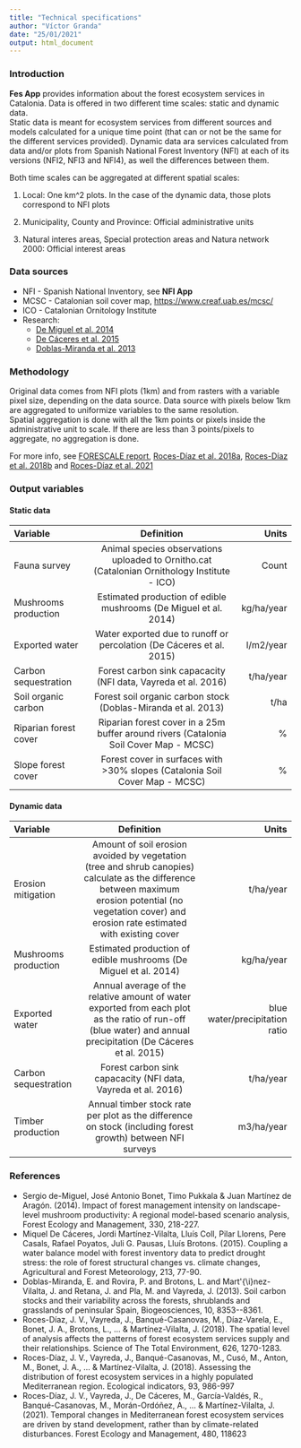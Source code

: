 ```yaml
---
title: "Technical specifications"
author: "Víctor Granda"
date: "25/01/2021"
output: html_document
---
```


### Introduction

**Fes App** provides information about the forest ecosystem services in Catalonia. Data is offered in two different time scales: static and dynamic data.  
Static data is meant for ecosystem services from different sources and models calculated for a unique time point (that can or not be the same for the different services provided). Dynamic data ara services calculated from data and/or plots from Spanish National Forest Inventory (NFI) at each of its versions (NFI2, NFI3 and NFI4), as well the differences between them.  

Both time scales can be aggregated at different spatial scales:

  1. Local: One km^2 plots. In the case of the dynamic data, those plots correspond to NFI plots
  
  2. Municipality, County and Province: Official administrative units
  
  3. Natural interes areas, Special protection areas and Natura network 2000: Official interest areas

### Data sources

  + NFI - Spanish National Inventory, see **NFI App**  
  + MCSC - Catalonian soil cover map, https://www.creaf.uab.es/mcsc/  
  + ICO - Catalonian Ornitology Institute
  + Research:
      - [De Miguel et al. 2014](https://www.sciencedirect.com/science/article/pii/S0378112714004344?casa_token=RDjPTPcg-NsAAAAA:T9eqVs0L4naDoqeSjy8j9ok7UaP-B_liFtiMPzjijm1J1d53FjKNmCyhoraJssnKHtMBKHX4Dg)  
      - [De Cáceres et al. 2015](https://www.sciencedirect.com/science/article/pii/S0168192315001914?casa_token=rz3e4BmHb5YAAAAA:M2niVZK1Tz9IxF_N2pgYeBAl7zVN1omwBYQ37xM49-K0_4qvJGQUa3vrkmNPTEiHrwyk787_3w)
      - [Doblas-Miranda et al. 2013](https://bg.copernicus.org/articles/10/8353/2013/)

### Methodology

Original data comes from NFI plots (1km) and from rasters with a variable pixel size, depending on the data source. Data source with pixels below 1km are aggregated to uniformize variables to the same resolution.  
Spatial aggregation is done with all the 1km points or pixels inside the administrative unit to scale. If there are less than 3 points/pixels to aggregate, no aggregation is done.  

For more info, see [FORESCALE report](http://laboratoriforestal.creaf.cat/informe_forescale.pdf), [Roces-Díaz et al. 2018a](https://www.sciencedirect.com/science/article/pii/S1470160X18304175?casa_token=4rxqNxzGDJYAAAAA:HnVQ7g-186UWhGcdPjXQpTGdtvCSTh7O3zVkjxN-LMrDyS2hg0Rw-SY_6IxacTz-idcVdxBM2g), [Roces-Díaz et al. 2018b](https://www.sciencedirect.com/science/article/pii/S004896971830175X?casa_token=J0dHQ9Th9LAAAAAA:UU_-8vGzzSbyvfb-Wsdna9oeQ5FfdrsT59ltN74HHg85mt99V_OH4QtYOdKIbV5ngNFbBHmMog) and [Roces-Díaz et al. 2021](https://www.sciencedirect.com/science/article/pii/S037811272031392X?casa_token=Tpbo2-ySl4MAAAAA:2v9T9-hv8E3OQakAAFk7HAoGeE5z2ZWQsSIaMGZxd94Mas9Ro2DT5jE-TD-W1zGDGuElBd-yOA)

### Output variables

#### Static data

Variable | Definition | Units |
:--------|:----------:|---------:|
Fauna survey | Animal species observations uploaded to Ornitho.cat (Catalonian Ornithology Institute - ICO) | Count |
Mushrooms production | Estimated production of edible mushrooms (De Miguel et al. 2014) | kg/ha/year |
Exported water | Water exported due to runoff or percolation (De Cáceres et al. 2015) | l/m2/year |
Carbon sequestration | Forest carbon sink capacacity (NFI data, Vayreda et al. 2016) | t/ha/year |
Soil organic carbon | Forest soil organic carbon stock (Doblas-Miranda et al. 2013) | t/ha |
Riparian forest cover | Riparian forest cover in a 25m buffer around rivers (Catalonia Soil Cover Map - MCSC) | % |
Slope forest cover | Forest cover in surfaces with >30% slopes (Catalonia Soil Cover Map - MCSC) | % |

#### Dynamic data

Variable | Definition | Units |
:--------|:----------:|---------:|
Erosion mitigation | Amount of soil erosion avoided by vegetation (tree and shrub canopies) calculate as the difference between maximum erosion potential (no vegetation cover) and erosion rate estimated with existing cover | t/ha/year |
Mushrooms production | Estimated production of edible mushrooms (De Miguel et al. 2014) | kg/ha/year |
Exported water | Annual average of the relative amount of water exported from each plot as the ratio of run-off (blue water) and annual precipitation (De Cáceres et al. 2015) | blue water/precipitation ratio |
Carbon sequestration | Forest carbon sink capacacity (NFI data, Vayreda et al. 2016) | t/ha/year |
Timber production |Annual timber stock rate per plot as the difference on stock (including forest growth) between NFI surveys | m3/ha/year |

### References

+ Sergio de-Miguel, José Antonio Bonet, Timo Pukkala & Juan Martínez de Aragón. (2014). Impact of forest management intensity on landscape-level mushroom productivity: A regional model-based scenario analysis, Forest Ecology and Management, 330, 218-227.  
+ Miquel De Cáceres, Jordi Martínez-Vilalta, Lluís Coll, Pilar Llorens, Pere Casals, Rafael Poyatos, Juli G. Pausas, Lluís Brotons. (2015). Coupling a water balance model with forest inventory data to predict drought stress: the role of forest structural changes vs. climate changes, Agricultural and Forest Meteorology, 213, 77-90.  
+ Doblas-Miranda, E. and Rovira, P. and Brotons, L. and Mart\'{\i}nez-Vilalta, J. and Retana, J. and Pla, M. and Vayreda, J. (2013). Soil carbon stocks and their variability across the forests, shrublands and grasslands of peninsular Spain, Biogeosciences, 10, 8353--8361.  
+ Roces-Díaz, J. V., Vayreda, J., Banqué-Casanovas, M., Díaz-Varela, E., Bonet, J. A., Brotons, L., ... & Martínez-Vilalta, J. (2018). The spatial level of analysis affects the patterns of forest ecosystem services supply and their relationships. Science of The Total Environment, 626, 1270-1283.  
+ Roces-Díaz, J. V., Vayreda, J., Banqué-Casanovas, M., Cusó, M., Anton, M., Bonet, J. A., ... & Martínez-Vilalta, J. (2018). Assessing the distribution of forest ecosystem services in a highly populated Mediterranean region. Ecological indicators, 93, 986-997  
+ Roces-Díaz, J. V., Vayreda, J., De Cáceres, M., García-Valdés, R., Banqué-Casanovas, M., Morán-Ordóñez, A., ... & Martínez-Vilalta, J. (2021). Temporal changes in Mediterranean forest ecosystem services are driven by stand development, rather than by climate-related disturbances. Forest Ecology and Management, 480, 118623  
